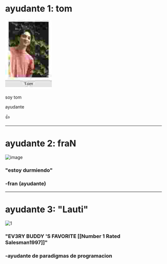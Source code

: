 # ayudante 1: tom

![Tom](Untitled.jpg)

soy tom

ayudante

:+1:

------

# ayudante 2: fraN

![image](https://user-images.githubusercontent.com/37090248/231321605-cc816506-1e2f-4b52-bb3d-b9e0904a3293.png)

### "estoy durmiendo" 

### -fran (ayudante)


------

# ayudante 3: "Lauti"

![1](https://user-images.githubusercontent.com/37090248/231323904-e0c30515-35d0-45fd-abca-e6faa9829cc7.png)

### "EV3RY  BUDDY  'S FAVORITE [[Number 1 Rated Salesman1997]]" 
### -ayudante de paradigmas de programacion
